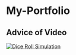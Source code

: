 # My-Portfolio

## Advice of Video

[![Dice Roll Simulation](https://img.youtu.be/Eg5UehUx_sI.jpg)](https://youtu.be/Eg5UehUx_sI)
